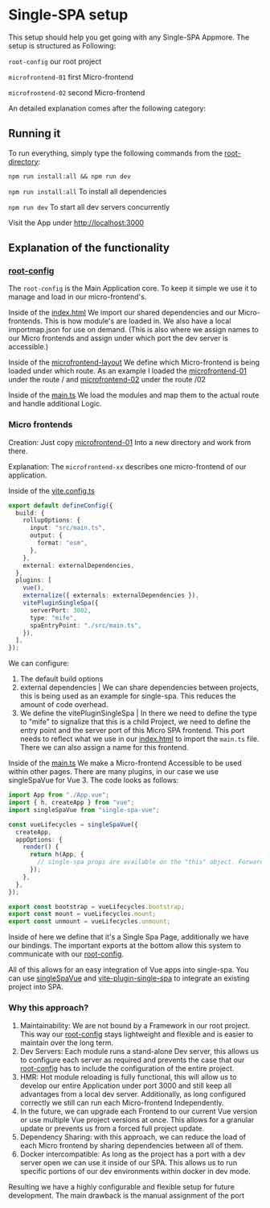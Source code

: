 # Single-SPA setup

This setup should help you get going with any Single-SPA Appmore.
The setup is structured as Following:

`root-config` our root project

`microfrontend-01` first Micro-frontend

`microfrontend-02` second Micro-frontend

An detailed explanation comes after the following category:

## Running it

To run everything, simply type the following commands from the [root-directory](./):

`npm run install:all && npm run dev`

`npm run install:all` To install all dependencies

`npm run dev` To start all dev servers concurrently

Visit the App under [http://localhost:3000](http://localhost:3000)

## Explanation of the functionality

### [root-config](./root-config/)

The `root-config` is the Main Application core. To keep it simple we use it to manage and load in our micro-frontend's.

Inside of the [index.html](./root-config/index.html)
We import our shared dependencies and our Micro-frontends. This is how module's are loaded in. We also have a local importmap.json for use on demand. (This is also where we assign names to our Micro frontends and assign under which port the dev server is accessible.)

Inside of the [microfrontend-layout](./root-config/src/microfrontend-layout.html)
We define which Micro-frontend is being loaded under which route. As an example I loaded the [microfrontend-01](./microfrontend-01/) under the route / and [microfrontend-02](./microfrontend-02/) under the route /02

Inside of the [main.ts](./root-config/src/main.ts)
We load the modules and map them to the actual route and handle additional Logic.

### Micro frontends

Creation: Just copy [microfrontend-01](./microfrontend-01/) Into a new directory and work from there.

Explanation:
The `microfrontend-xx` describes one micro-frontend of our application.

Inside of the [vite.config.ts](./microfrontend-01/vite.config.ts)

```ts
export default defineConfig({
  build: {
    rollupOptions: {
      input: "src/main.ts",
      output: {
        format: "esm",
      },
    },
    external: externalDependencies,
  },
  plugins: [
    vue(),
    externalize({ externals: externalDependencies }),
    vitePluginSingleSpa({
      serverPort: 3002,
      type: "mife",
      spaEntryPoint: "./src/main.ts",
    }),
  ],
});
```

We can configure:

1. The default build options
2. external dependencies | We can share dependencies between projects, this is being used as an example for single-spa. This reduces the amount of code overhead.
3. We define the vitePluginSingleSpa | In there we need to define the type to "mife" to signalize that this is a child Project, we need to define the entry point and the server port of this Micro SPA frontend. This port needs to reflect what we use in our [index.html](./root-config/index.html) to import the `main.ts` file. There we can also assign a name for this frontend.

Inside of the [main.ts](./microfrontend-01/src/main.ts)
We make a Micro-frontend Accessible to be used within other pages. There are many plugins, in our case we use singleSpaVue for Vue 3.
The code looks as follows:

```ts
import App from "./App.vue";
import { h, createApp } from "vue";
import singleSpaVue from "single-spa-vue";

const vueLifecycles = singleSpaVue({
  createApp,
  appOptions: {
    render() {
      return h(App, {
        // single-spa props are available on the "this" object. Forward them to your component as needed.
      });
    },
  },
});

export const bootstrap = vueLifecycles.bootstrap;
export const mount = vueLifecycles.mount;
export const unmount = vueLifecycles.unmount;
```

Inside of here we define that it's a Single Spa Page, additionally we have our bindings.
The important exports at the bottom allow this system to communicate with our [root-config](./root-config/).

All of this allows for an easy integration of Vue apps into single-spa. You can use [singleSpaVue](https://www.npmjs.com/package/single-spa-vue) and [vite-plugin-single-spa](https://www.npmjs.com/package/vite-plugin-single-spa) to integrate an existing project into SPA.

### Why this approach?

1. Maintainability: We are not bound by a Framework in our root project. This way our [root-config](./root-config/) stays lightweight and flexible and is easier to maintain over the long term.
2. Dev Servers: Each module runs a stand-alone Dev server, this allows us to configure each server as required and prevents the case that our [root-config](./root-config/) has to include the configuration of the entire project.
3. HMR: Hot module reloading is fully functional, this will allow us to develop our entire Application under port 3000 and still keep all advantages from a local dev server. Additionally, as long configured correctly we still can run each Micro-frontend Independently.
4. In the future, we can upgrade each Frontend to our current Vue version or use multiple Vue project versions at once. This allows for a granular update or prevents us from a forced full project update.
5. Dependency Sharing: with this approach, we can reduce the load of each Micro frontend by sharing dependencies between all of them.
6. Docker intercompatible: As long as the project has a port with a dev server open we can use it inside of our SPA. This allows us to run specific portions of our dev environments within docker in dev mode.

Resulting we have a highly configurable and flexible setup for future development. The main drawback is the manual assignment of the port
